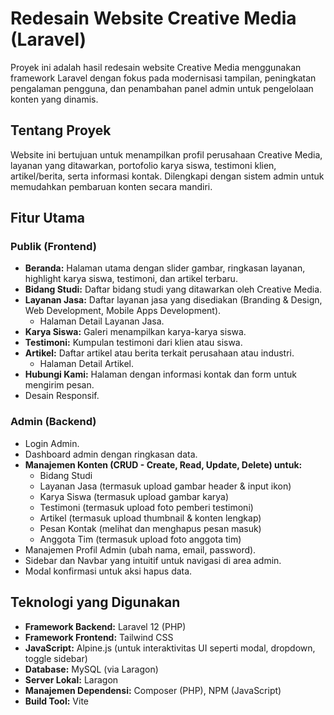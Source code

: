 # Redesain Website Creative Media (Laravel)

Proyek ini adalah hasil redesain website Creative Media menggunakan framework Laravel dengan fokus pada modernisasi tampilan, peningkatan pengalaman pengguna, dan penambahan panel admin untuk pengelolaan konten yang dinamis.

## Tentang Proyek

Website ini bertujuan untuk menampilkan profil perusahaan Creative Media, layanan yang ditawarkan, portofolio karya siswa, testimoni klien, artikel/berita, serta informasi kontak. Dilengkapi dengan sistem admin untuk memudahkan pembaruan konten secara mandiri.

## Fitur Utama

### Publik (Frontend)
* **Beranda:** Halaman utama dengan slider gambar, ringkasan layanan, highlight karya siswa, testimoni, dan artikel terbaru.
* **Bidang Studi:** Daftar bidang studi yang ditawarkan oleh Creative Media.
* **Layanan Jasa:** Daftar layanan jasa yang disediakan (Branding & Design, Web Development, Mobile Apps Development).
    * Halaman Detail Layanan Jasa.
* **Karya Siswa:** Galeri menampilkan karya-karya siswa.
* **Testimoni:** Kumpulan testimoni dari klien atau siswa.
* **Artikel:** Daftar artikel atau berita terkait perusahaan atau industri.
    * Halaman Detail Artikel.
* **Hubungi Kami:** Halaman dengan informasi kontak dan form untuk mengirim pesan.
* Desain Responsif.

### Admin (Backend)
* Login Admin.
* Dashboard admin dengan ringkasan data.
* **Manajemen Konten (CRUD - Create, Read, Update, Delete) untuk:**
    * Bidang Studi
    * Layanan Jasa (termasuk upload gambar header & input ikon)
    * Karya Siswa (termasuk upload gambar karya)
    * Testimoni (termasuk upload foto pemberi testimoni)
    * Artikel (termasuk upload thumbnail & konten lengkap)
    * Pesan Kontak (melihat dan menghapus pesan masuk)
    * Anggota Tim (termasuk upload foto anggota tim)
* Manajemen Profil Admin (ubah nama, email, password).
* Sidebar dan Navbar yang intuitif untuk navigasi di area admin.
* Modal konfirmasi untuk aksi hapus data.

## Teknologi yang Digunakan

* **Framework Backend:** Laravel 12 (PHP)
* **Framework Frontend:** Tailwind CSS
* **JavaScript:** Alpine.js (untuk interaktivitas UI seperti modal, dropdown, toggle sidebar)
* **Database:** MySQL (via Laragon)
* **Server Lokal:** Laragon
* **Manajemen Dependensi:** Composer (PHP), NPM (JavaScript)
* **Build Tool:** Vite
